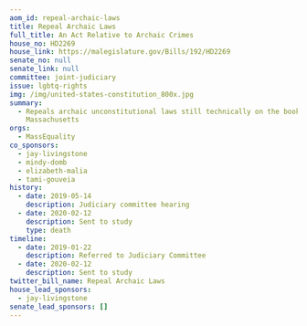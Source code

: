 ```yaml
---
aom_id: repeal-archaic-laws
title: Repeal Archaic Laws
full_title: An Act Relative to Archaic Crimes
house_no: HD2269
house_link: https://malegislature.gov/Bills/192/HD2269
senate_no: null
senate_link: null
committee: joint-judiciary
issue: lgbtq-rights
img: /img/united-states-constitution_800x.jpg
summary:
  - Repeals archaic unconstitutional laws still technically on the books in
    Massachusetts
orgs:
  - MassEquality
co_sponsors:
  - jay-livingstone
  - mindy-domb
  - elizabeth-malia
  - tami-gouveia
history:
  - date: 2019-05-14
    description: Judiciary committee hearing
  - date: 2020-02-12
    description: Sent to study
    type: death
timeline:
  - date: 2019-01-22
    description: Referred to Judiciary Committee
  - date: 2020-02-12
    description: Sent to study
twitter_bill_name: Repeal Archaic Laws
house_lead_sponsors:
  - jay-livingstone
senate_lead_sponsors: []
---
```

